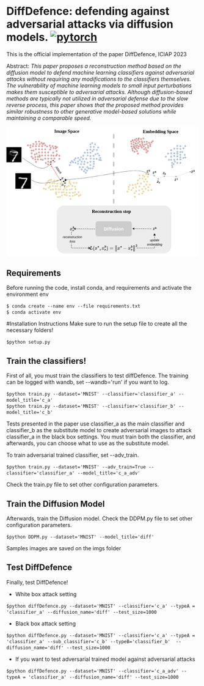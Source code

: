 # DiffDefence: defending against adversarial attacks via diffusion models. [![pytorch](https://img.shields.io/badge/PyTorch-1.12.0-EE4C2C.svg?style=flat&logo=pytorch)](https://pytorch.org)


This is the official implementation of the paper DiffDefence, ICIAP 2023

Abstract: *This paper proposes a reconstruction method based on the diffusion model to defend machine learning classifiers against adversarial attacks without requiring any modifications to the classifiers themselves. The vulnerability of machine learning models to small input perturbations makes them susceptible to adversarial attacks. Although diffusion-based methods are typically not utilized in adversarial defense due to the slow reverse process, this paper shows that the proposed method provides similar robustness to other generative model-based solutions while maintaining a comparable speed.*


<p align="center">
  <img src="./imgs/diffDefence.png">
</p>

## Requirements

Before running the code, install conda, and requirements and activate the environment env
```
$ conda create --name env --file requirements.txt
$ conda activate env
```

#Installation Instructions
Make sure to run the setup file to create all the necessary folders!
```
$python setup.py 
```

## Train the classifiers! 
First of all, you must train the classifiers to test diffDefence. The training can be logged with wandb, set --wandb='run' if you want to log. 
```
$python train.py --dataset='MNIST' --classifier='classifier_a' --model_title='c_a'
$python train.py --dataset='MNIST' --classifier='classifier_b' --model_title='c_b'
```

Tests presented in the paper use classifier_a as the main classifier and classifier_b as the substitute model to create adversarial images to attack classifier_a in the black box settings.
You must train both the classifier, and afterwards, you can choose what to use as the substitute model.

To train adversarial trained classifier, set --adv_train.
```
$python train.py --dataset='MNIST' --adv_train=True --classifier='classifier_a' --model_title='c_a_adv'
```
Check the train.py file to set other configuration parameters. 

## Train the Diffusion Model
Afterwards, train the Diffusion model. Check the DDPM.py file to set other configuration parameters.
```
$python DDPM.py --dataset='MNIST' --model_title='diff'
```
Samples images are saved on the imgs folder

## Test DiffDefence
Finally, test DiffDefence!

- White box attack setting
```
$python diffDefence.py --dataset='MNIST' --classifier='c_a' --typeA = 'classifier_a' --diffusion_name='diff' --test_size=1000
```

- Black box attack setting
```
$python diffDefence.py --dataset='MNIST' --classifier='c_a' --typeA = 'classifier_a' --sub_classifier='c_b' --typeB='classifier_b'  --diffusion_name='diff' --test_size=1000
```

 - If you want to test adversarial trained model against adversarial attacks
```
$python diffDefence.py --dataset='MNIST' --classifier='c_a_adv' --typeA = 'classifier_a' --diffusion_name='diff' --test_size=1000
```




